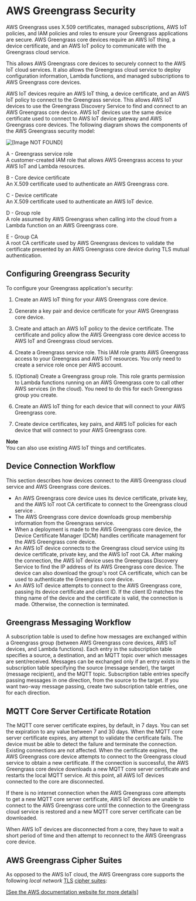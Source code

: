 # AWS Greengrass Security<a name="gg-sec"></a>

AWS Greengrass uses X\.509 certificates, managed subscriptions, AWS IoT policies, and IAM policies and roles to ensure your Greengrass applications are secure\. AWS Greengrass core devices require an AWS IoT thing, a device certificate, and an AWS IoT policy to communicate with the Greengrass cloud service\.

This allows AWS Greengrass core devices to securely connect to the AWS IoT cloud services\. It also allows the Greengrass cloud service to deploy configuration information, Lambda functions, and managed subscriptions to AWS Greengrass core devices\.

AWS IoT devices require an AWS IoT thing, a device certificate, and an AWS IoT policy to connect to the Greengrass service\. This allows AWS IoT devices to use the Greengrass Discovery Service to find and connect to an AWS Greengrass core device\. AWS IoT devices use the same device certificate used to connect to AWS IoT device gateway and AWS Greengrass core devices\. The following diagram shows the components of the AWS Greengrass security model:

![\[Image NOT FOUND\]](http://docs.aws.amazon.com/greengrass/latest/developerguide/images/gg-security.png)

A \- Greengrass service role  
A customer\-created IAM role that allows AWS Greengrass access to your AWS IoT and Lambda resources\.

B \- Core device certificate  
An X\.509 certificate used to authenticate an AWS Greengrass core\.

C \- Device certificate  
An X\.509 certificate used to authenticate an AWS IoT device\.

D \- Group role  
A role assumed by AWS Greengrass when calling into the cloud from a Lambda function on an AWS Greengrass core\.

E \- Group CA  
A root CA certificate used by AWS Greengrass devices to validate the certificate presented by an AWS Greengrass core device during TLS mutual authentication\.

## Configuring Greengrass Security<a name="gg-config-sec"></a>

To configure your Greengrass application's security:

1. Create an AWS IoT thing for your AWS Greengrass core device\.

1. Generate a key pair and device certificate for your AWS Greengrass core device\.

1. Create and attach an AWS IoT policy to the device certificate\. The certificate and policy allow the AWS Greengrass core device access to AWS IoT and Greengrass cloud services\.

1. Create a Greengrass service role\. This IAM role grants AWS Greengrass access to your Greengrass and AWS IoT resources\. You only need to create a service role once per AWS account\.

1. \(Optional\) Create a Greengrass group role\. This role grants permission to Lambda functions running on an AWS Greengrass core to call other AWS services \(in the cloud\)\. You need to do this for each Greengrass group you create\.

1. Create an AWS IoT thing for each device that will connect to your AWS Greengrass core\.

1. Create device certificates, key pairs, and AWS IoT policies for each device that will connect to your AWS Greengrass core\.

**Note**  
You can also use existing AWS IoT things and certificates\.

## Device Connection Workflow<a name="gg-sec-connection"></a>

This section describes how devices connect to the AWS Greengrass cloud service and AWS Greengrass core devices\.
+ An AWS Greengrass core device uses its device certificate, private key, and the AWS IoT root CA certificate to connect to the Greengrass cloud service \.
+ The AWS Greengrass core device downloads group membership information from the Greengrass service\.
+ When a deployment is made to the AWS Greengrass core device, the Device Certificate Manager \(DCM\) handles certificate management for the AWS Greengrass core device\.
+ An AWS IoT device connects to the Greengrass cloud service using its device certificate, private key, and the AWS IoT root CA\. After making the connection, the AWS IoT device uses the Greengrass Discovery Service to find the IP address of its AWS Greengrass core device\. The device can also download the group's root CA certificate, which can be used to authenticate the Greengrass core device\.
+ An AWS IoT device attempts to connect to the AWS Greengrass core, passing its device certificate and client ID\. If the client ID matches the thing name of the device and the certificate is valid, the connection is made\. Otherwise, the connection is terminated\. 

## Greengrass Messaging Workflow<a name="gg-msg-workflow"></a>

 A subscription table is used to define how messages are exchanged within a Greengrass group \(between AWS Greengrass core devices, AWS IoT devices, and Lambda functions\)\. Each entry in the subscription table specifies a source, a destination, and an MQTT topic over which messages are sent/received\. Messages can be exchanged only if an entry exists in the subscription table specifying the source \(message sender\), the target \(message recipient\), and the MQTT topic\. Subscription table entries specify passing messages in one direction, from the source to the target\. If you want two\-way message passing, create two subscription table entries, one for each direction\. 

## MQTT Core Server Certificate Rotation<a name="gg-cert-expire"></a>

The MQTT core server certificate expires, by default, in 7 days\. You can set the expiration to any value between 7 and 30 days\. When the MQTT core server certificate expires, any attempt to validate the certificate fails\. The device must be able to detect the failure and terminate the connection\. Existing connections are not affected\. When the certificate expires, the AWS Greengrass core device attempts to connect to the Greengrass cloud service to obtain a new certificate\. If the connection is successful, the AWS Greengrass core device downloads a new MQTT core server certificate and restarts the local MQTT service\. At this point, all AWS IoT devices connected to the core are disconnected\.

If there is no internet connection when the AWS Greengrass core attempts to get a new MQTT core server certificate, AWS IoT devices are unable to connect to the AWS Greengrass core until the connection to the Greengrass cloud service is restored and a new MQTT core server certificate can be downloaded\.

When AWS IoT devices are disconnected from a core, they have to wait a short period of time and then attempt to reconnect to the AWS Greengrass core device\. 

## AWS Greengrass Cipher Suites<a name="gg-cipher-suites"></a>

As opposed to the AWS IoT cloud, the AWS Greengrass core supports the following *local network* [TLS](https://en.wikipedia.org/wiki/Transport_Layer_Security) [cipher suites](https://en.wikipedia.org/wiki/Cipher_suite):

[\[See the AWS documentation website for more details\]](http://docs.aws.amazon.com/greengrass/latest/developerguide/gg-sec.html)